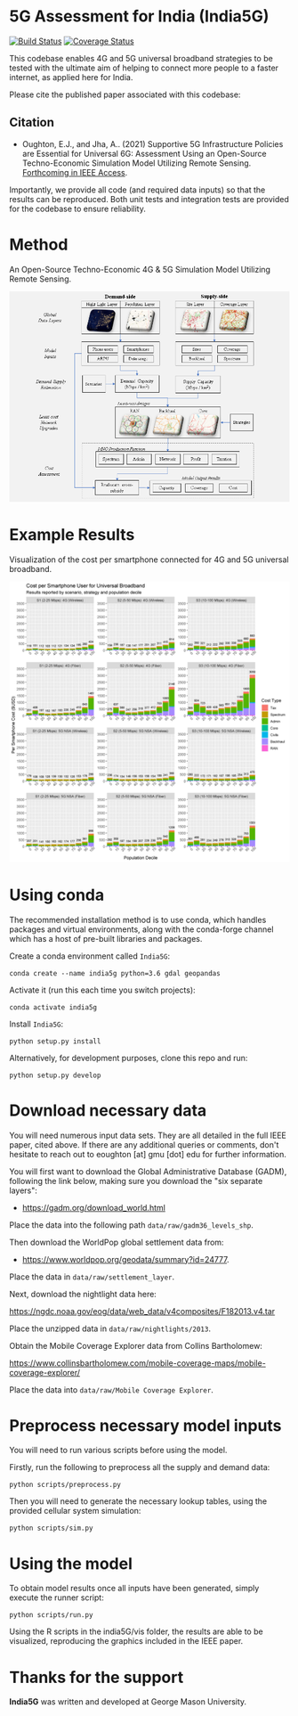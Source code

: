 5G Assessment for India (India5G)
====
[![Build Status](https://travis-ci.com/edwardoughton/india5g.svg?branch=master)](https://travis-ci.com/edwardoughton/india5g)
[![Coverage Status](https://coveralls.io/repos/github/edwardoughton/India5G/badge.svg)](https://coveralls.io/github/edwardoughton/India5G?branch=master)

This codebase enables 4G and 5G universal broadband strategies to be tested with the ultimate aim of helping to connect more people to a faster internet, as applied here for India.

Please cite the published paper associated with this codebase:

Citation
---------

- Oughton, E.J., and Jha, A.. (2021) Supportive 5G Infrastructure Policies are
Essential for Universal 6G: Assessment Using an Open-Source Techno-Economic Simulation Model Utilizing Remote Sensing. [Forthcoming in IEEE Access](https://arxiv.org/abs/2102.08086).

Importantly, we provide all code (and required data inputs) so that the results can be reproduced. Both unit tests and integration tests are provided for the codebase to ensure reliability.

Method
======
An Open-Source Techno-Economic 4G & 5G Simulation Model Utilizing Remote Sensing.
<p align="center">
  <img src="/figures/method.png" />
</p>

Example Results
===============
Visualization of the cost per smartphone connected for 4G and 5G universal broadband.
<p align="center">
  <img src="/figures/results.png" />
</p>

Using conda
==========

The recommended installation method is to use conda, which handles packages and virtual
environments, along with the conda-forge channel which has a host of pre-built libraries and
packages.

Create a conda environment called `India5G`:

    conda create --name india5g python=3.6 gdal geopandas

Activate it (run this each time you switch projects):

    conda activate india5g

Install `India5G`:

    python setup.py install

Alternatively, for development purposes, clone this repo and run:

    python setup.py develop


Download necessary data
=======================

You will need numerous input data sets. They are all detailed in the full IEEE paper,
cited above. If there are any additional queries or comments, don't hesitate to reach out
to eoughton [at] gmu [dot] edu for further information.

You will first want to download the Global Administrative Database (GADM), following the link below,  making sure you download the "six separate layers":

- https://gadm.org/download_world.html

Place the data into the following path `data/raw/gadm36_levels_shp`.

Then download the WorldPop global settlement data from:

- https://www.worldpop.org/geodata/summary?id=24777.

Place the data in `data/raw/settlement_layer`.

Next, download the nightlight data here:

https://ngdc.noaa.gov/eog/data/web_data/v4composites/F182013.v4.tar

Place the unzipped data in `data/raw/nightlights/2013`.

Obtain the Mobile Coverage Explorer data from Collins Bartholomew:

https://www.collinsbartholomew.com/mobile-coverage-maps/mobile-coverage-explorer/

Place the data into `data/raw/Mobile Coverage Explorer`.

Preprocess necessary model inputs
=================================

You will need to run various scripts before using the model.

Firstly, run the following to preprocess all the supply and demand data:

    python scripts/preprocess.py

Then you will need to generate the necessary lookup tables, using the provided
cellular system simulation:

    python scripts/sim.py


Using the model
===============

To obtain model results once all inputs have been generated, simply execute the runner script:

    python scripts/run.py

Using the R scripts in the india5G/vis folder, the results are able to be visualized,
reproducing the graphics included in the IEEE paper.


Thanks for the support
======================

**India5G** was written and developed at George Mason University.
